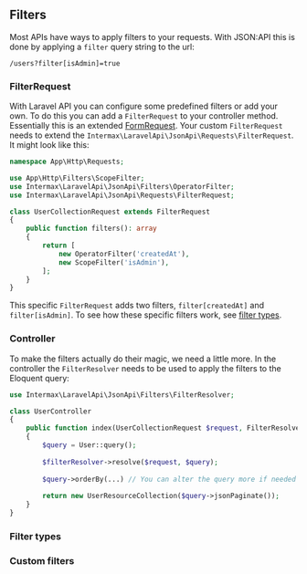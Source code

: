 ## Filters

Most APIs have ways to apply filters to your requests. With JSON:API this is done by applying a `filter` query string to the url:

```
/users?filter[isAdmin]=true
```

### FilterRequest
With Laravel API you can configure some predefined filters or add your own. To do this you can add a `FilterRequest` to your controller method. Essentially this is an extended [FormRequest](https://laravel.com/docs/8.x/validation#form-request-validation). Your custom `FilterRequest` needs to extend the `Intermax\LaravelApi\JsonApi\Requests\FilterRequest`. It might look like this:

```php 
namespace App\Http\Requests;

use App\Http\Filters\ScopeFilter;
use Intermax\LaravelApi\JsonApi\Filters\OperatorFilter;
use Intermax\LaravelApi\JsonApi\Requests\FilterRequest;

class UserCollectionRequest extends FilterRequest
{
    public function filters(): array
    {
        return [
            new OperatorFilter('createdAt'),
            new ScopeFilter('isAdmin'),
        ];
    }
}
```

This specific `FilterRequest` adds two filters, `filter[createdAt]` and `filter[isAdmin]`. To see how these specific filters work, see [filter types](#filter-types).

### Controller
To make the filters actually do their magic, we need a little more. In the controller the `FilterResolver` needs to be used to apply the filters to the Eloquent query:

```php
use Intermax\LaravelApi\JsonApi\Filters\FilterResolver;

class UserController
{
    public function index(UserCollectionRequest $request, FilterResolver $filterResolver): UserResourceCollection
    {
        $query = User::query();
        
        $filterResolver->resolve($request, $query);
        
        $query->orderBy(...) // You can alter the query more if needed
        
        return new UserResourceCollection($query->jsonPaginate());
    }
}
```

### Filter types

### Custom filters
